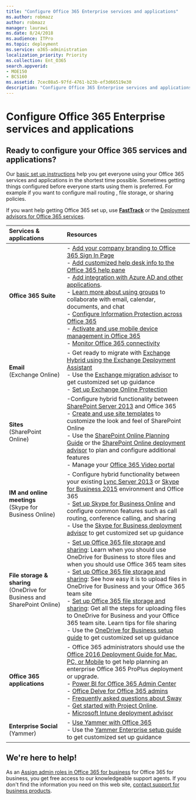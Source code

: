 ```yaml
---
title: "Configure Office 365 Enterprise services and applications"
ms.author: robmazz
author: robmazz
manager: laurawi
ms.date: 8/24/2018
ms.audience: ITPro
ms.topic: deployment
ms.service: o365-administration
localization_priority: Priority
ms.collection: Ent_O365
search.appverid:
- MOE150
- BCS160
ms.assetid: 7cec08a5-97fd-4761-b23b-ef3d66519e30
description: "Configure Office 365 Enterprise services and applications"
---
```


# Configure Office 365 Enterprise services and applications

## Ready to configure your Office 365 services and applications?

Our [basic set up instructions](https://support.office.com/article/Set-up-Office-365-for-business-6a3a29a0-e616-4713-99d1-15eda62d04fa) help you get everyone using your Office 365 services and applications in the shortest time possible. Sometimes getting things configured before everyone starts using them is preferred. For example if you want to configure mail routing , file storage, or sharing policies. 
  
If you want help getting Office 365 set up, use **[FastTrack](https://fasttrack.microsoft.com/office)** or the [Deployment advisors for Office 365 services](deployment-advisors-for-office-365.md).
  
|**Services & applications**|**Resources**|
|:-----|:-----|
|**Office 365 Suite** |- [Add your company branding to Office 365 Sign In Page](https://support.office.com/article/Add-your-company-branding-to-Office-365-Sign-In-Page-a1229cdb-ce19-4da5-90c7-2b9b146aef0a) <br> - [Add customized help desk info to the Office 365 help pane](https://support.office.com/article/Add-customized-help-desk-info-to-the-Office-365-help-pane-9dd9b104-68f7-4d49-9a30-82561c7d79a3) <br> - [Add integration with Azure AD and other applications](https://support.office.com/article/Integrated-Apps-and-Azure-AD-for-Office-365-administrators-cb2250e3-451e-416f-bf4e-363549652c2a).  <br> - [Learn more about using groups](https://support.office.com/Article/Learn-more-about-groups-b565caa1-5c40-40ef-9915-60fdb2d97fa2) to collaborate with email, calendar, documents, and chat <br> - [Configure Information Protection across Office 365](https://technet.microsoft.com/library/dn532171.aspx) <br> - [Activate and use mobile device management in Office 365](https://support.office.microsoft.com/article/Manage-mobile-devices-in-Office-365-dd892318-bc44-4eb1-af00-9db5430be3cd) <br> - [Monitor Office 365 connectivity](monitor-connectivity.md) |
|**Email** <br> (Exchange Online) | - Get ready to migrate with [Exchange Hybrid using the Exchange Deployment Assistant](https://technet.microsoft.com/exdeploy2013)  <br> - Use the [Exchange migration advisor](https://aka.ms/office365setup) to get customized set up guidance  <br> - [Set up Exchange Online Protection](https://technet.microsoft.com/library/jj723153%28v=exchg.150%29.aspx) |
|**Sites** <br> (SharePoint Online) | -Configure hybrid functionality between [SharePoint Server 2013](https://technet.microsoft.com/library/jj838715) and Office 365 <br> - [Create and use site templates](https://support.office.com/article/Create-and-use-site-templates-60371B0F-00E0-4C49-A844-34759EBDD989) to customize the look and feel of SharePoint Online <br> - Use the [SharePoint Online Planning Guide](https://support.office.com/article/SharePoint-Online-Planning-Guide-for-Office-365-for-business-d5089cdf-3fd2-4230-acbd-20ecda2f9bb8) or the [SharePoint Online deployment advisor](https://aka.ms/spoguidance) to plan and configure additional features <br> - Manage your [Office 365 Video portal](https://support.office.com/article/Manage-your-Office-365-Video-portal-c059465b-eba9-44e1-b8c7-8ff7793ff5da) |
|**IM and online meetings** <br> (Skype for Business Online) | - Configure hybrid functionality between your existing [Lync Server 2013](https://technet.microsoft.com/library/jj204805) or [Skype for Business 2015](https://technet.microsoft.com/library/jj205403) environment and Office 365  <br> - [Set up Skype for Business Online](https://support.office.com/article/Set-up-Skype-for-Business-Online-40296968-e779-4259-980b-c2de1c044c6e) and configure common features such as call routing, conference calling, and sharing  <br> - Use the [Skype for Business deployment advisor](https://aka.ms/skypeguidance) to get customized set up guidance |
| **File storage & sharing** <br> (OneDrive for Business and SharePoint Online) | - [Set up Office 365 file storage and sharing](https://support.office.com/article/7aa9cdc8-2245-4218-81ee-86fa7c35f1de#BKMK_WhatDif): Learn when you should use OneDrive for Business to store files and when you should use Office 365 team sites <br> - [Set up Office 365 file storage and sharing](https://support.office.com/article/7aa9cdc8-2245-4218-81ee-86fa7c35f1de#BKMK_MoveDocsVideo): See how easy it is to upload files in OneDrive for Business and your Office 365 team site <br> - [Set up Office 365 file storage and sharing](https://support.office.com/article/7aa9cdc8-2245-4218-81ee-86fa7c35f1de#BKMK_Store): Get all the steps for uploading files to OneDrive for Business and your Office 365 team site. Learn tips for file sharing <br> - Use the [OneDrive for Business setup guide](https://aka.ms/OD4Bguidance) to get customized set up guidance |
|**Office 365 applications** | - Office 365 administrators should use the [Office 2016 Deployment Guide for Mac, PC, or Mobile](https://technet.microsoft.com/library/cc303401%28v=office.16%29.aspx) to get help planning an enterprise Office 365 ProPlus deployment or upgrade.  <br> - [Power BI for Office 365 Admin Center](https://support.office.com/article/Power-BI-for-Office-365-Admin-Center-Help-5e391ecb-500c-47a3-bd0f-a6173b541044) <br> - [Office Delve for Office 365 admins](https://support.office.com/article/Office-Delve-for-Office-365-admins-54f87a42-15a4-44b4-9df0-d36287d9531b) <br> - [Frequently asked questions about Sway](https://support.office.com/article/446380fa-25bf-47b2-996c-e12cb2f9d075) <br> - [Get started with Project Online](https://support.office.com/article/Get-started-with-Project-Online-e3e5f64f-ada5-4f9d-a578-130b2d4e5f11).  <br> - [Microsoft Intune deployment advisor](https://aka.ms/intuneguidance) |
|**Enterprise Social** <br> (Yammer) | - [Use Yammer with Office 365](https://support.office.com/article/Plan-for-Yammer-integration-with-Office-365-4086681f-6de1-4d39-aa72-752b2af1cbd7)  <br> - Use the [Yammer Enterprise setup guide](https://aka.ms/yammerdeploy) to get customized set up guidance |
   
## We're here to help!

As an [Assign admin roles in Office 365 for business](https://support.office.com/article/eac4d046-1afd-4f1a-85fc-8219c79e1504) for Office 365 for business, you get free access to our knowledgeable support agents. If you don't find the information you need on this web site, [contact support for business products](https://support.office.com/article/32a17ca7-6fa0-4870-8a8d-e25ba4ccfd4b).